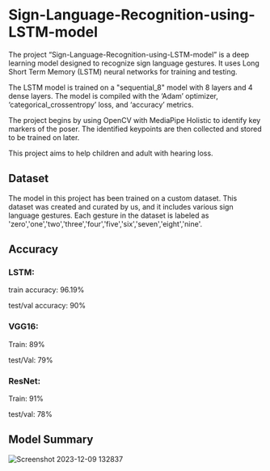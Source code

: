 # Sign-Language-Recognition-using-LSTM-model

The project “Sign-Language-Recognition-using-LSTM-model” is a deep learning model designed to recognize sign language gestures. It uses Long Short Term Memory (LSTM) neural networks for training and testing.

The LSTM model is trained on a "sequential_8" model with 8 layers and 4 dense layers. The model is compiled with the ‘Adam’ optimizer, ‘categorical_crossentropy’ loss, and ‘accuracy’ metrics.

The project begins by using OpenCV with MediaPipe Holistic to identify key markers of the poser. The identified keypoints are then collected and stored to be trained on later.

This project aims to help children and adult with hearing loss.

## Dataset

The model in this project has been trained on a custom dataset. This dataset was created and curated by us, and it includes various sign language gestures. Each gesture in the dataset is labeled as 'zero','one','two','three','four','five','six','seven','eight','nine'.

## Accuracy

### LSTM:

train accuracy: 96.19%

test/val accuracy: 90%

### VGG16:

Train: 89%

test/Val: 79%

### ResNet:

Train: 91%

test/val: 78%


## Model Summary
![Screenshot 2023-12-09 132837](https://github.com/rahuln2002/Sign-Language-Recognition-using-LSTM-model/assets/99525324/ac2a79b4-dc30-4381-93a1-041bb9aba8e7)

